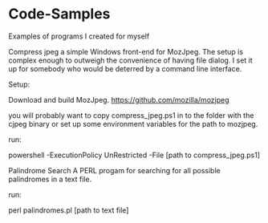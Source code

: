 # Code-Samples
Examples of programs I created for myself

Compress jpeg
a simple Windows front-end for MozJpeg.  The setup is complex enough to outweigh the convenience of having file dialog.  I set it up for somebody who would be deterred by a command line interface.

Setup:

Download and build MozJpeg. https://github.com/mozilla/mozjpeg

you will probably want to copy compress_jpeg.ps1 in to the folder with the cjpeg binary or set up some environment variables for the path to mozjpeg.

run:

  powershell -ExecutionPolicy UnRestricted -File [path to compress_jpeg.ps1]

Palindrome Search
A PERL progam for searching for all possible palindromes in a text file.

run:

  perl palindromes.pl [path to text file]
